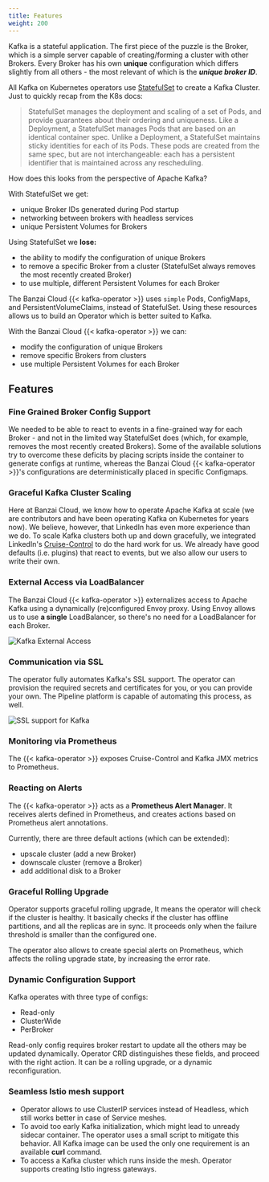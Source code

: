 ```yaml
---
title: Features
weight: 200
---
```




Kafka is a stateful application. The first piece of the puzzle is the Broker, which is a simple server capable of creating/forming a cluster with other Brokers. Every Broker has his own **unique** configuration which differs slightly from all others - the most relevant of which is the ***unique broker ID***.

All Kafka on Kubernetes operators use [StatefulSet](https://kubernetes.io/docs/concepts/workloads/controllers/statefulset/) to create a Kafka Cluster. Just to quickly recap from the K8s docs:

>StatefulSet manages the deployment and scaling of a set of Pods, and provide guarantees about their ordering and uniqueness. Like a Deployment, a StatefulSet manages Pods that are based on an identical container spec. Unlike a Deployment, a StatefulSet maintains sticky identities for each of its Pods. These pods are created from the same spec, but are not interchangeable: each has a persistent identifier that is maintained across any rescheduling.

How does this looks from the perspective of Apache Kafka?

With StatefulSet we get:

- unique Broker IDs generated during Pod startup
- networking between brokers with headless services
- unique Persistent Volumes for Brokers

Using StatefulSet we **lose:**

- the ability to modify the configuration of unique Brokers
- to remove a specific Broker from a cluster (StatefulSet always removes the most recently created Broker)
- to use multiple, different Persistent Volumes for each Broker

The Banzai Cloud {{< kafka-operator >}} uses `simple` Pods, ConfigMaps, and PersistentVolumeClaims, instead of StatefulSet. Using these resources allows us to build an Operator which is better suited to Kafka.

With the Banzai Cloud {{< kafka-operator >}} we can:

- modify the configuration of unique Brokers
- remove specific Brokers from clusters
- use multiple Persistent Volumes for each Broker

## Features

### Fine Grained Broker Config Support

We needed to be able to react to events in a fine-grained way for each Broker - and not in the limited way StatefulSet does (which, for example, removes the most recently created Brokers). Some of the available solutions try to overcome these deficits by placing scripts inside the container to generate configs at runtime, whereas the Banzai Cloud {{< kafka-operator >}}'s configurations are deterministically placed in specific Configmaps.

### Graceful Kafka Cluster Scaling

Here at Banzai Cloud, we know how to operate Apache Kafka at scale (we are contributors and have been operating Kafka on Kubernetes for years now). We believe, however, that LinkedIn has even more experience than we do. To scale Kafka clusters both up and down gracefully, we integrated LinkedIn's [Cruise-Control](https://github.com/linkedin/cruise-control) to do the hard work for us. We already have good defaults (i.e. plugins) that react to events, but we also allow our users to write their own.

### External Access via LoadBalancer

The Banzai Cloud {{< kafka-operator >}} externalizes access to Apache Kafka using a dynamically (re)configured Envoy proxy. Using Envoy allows us to use **a single** LoadBalancer, so there's no need for a LoadBalancer for each Broker.

![Kafka External Access](../img/kafka-external.png)

### Communication via SSL

The operator fully automates Kafka's SSL support.
The operator can provision the required secrets and certificates for you, or you can provide your own.
The Pipeline platform is capable of automating this process, as well.

![SSL support for Kafka](../img/kafka-ssl.png)

### Monitoring via Prometheus

The {{< kafka-operator >}} exposes Cruise-Control and Kafka JMX metrics to Prometheus.

### Reacting on Alerts

The {{< kafka-operator >}} acts as a **Prometheus Alert Manager**. It receives alerts defined in Prometheus, and creates actions based on Prometheus alert annotations.

Currently, there are three default actions (which can be extended):

- upscale cluster (add a new Broker)
- downscale cluster (remove a Broker)
- add additional disk to a Broker

### Graceful Rolling Upgrade

Operator supports graceful rolling upgrade, It means the operator will check if the cluster is healthy.
It basically checks if the cluster has offline partitions, and all the replicas are in sync.
It proceeds only when the failure threshold is smaller than the configured one.

The operator also allows to create special alerts on Prometheus, which affects the rolling upgrade state, by
increasing the error rate.

### Dynamic Configuration Support

Kafka operates with three type of configs:

- Read-only
- ClusterWide
- PerBroker

Read-only config requires broker restart to update all the others may be updated dynamically.
Operator CRD distinguishes these fields, and proceed with the right action. It can be a rolling upgrade, or
a dynamic reconfiguration.

### Seamless Istio mesh support

- Operator allows to use ClusterIP services instead of Headless, which still works better in case of Service meshes.
- To avoid too early Kafka initialization, which might lead to unready sidecar container. The operator uses a small script to mitigate this behavior. All Kafka image can be used the only one requirement is an available **curl** command.
- To access a Kafka cluster which runs inside the mesh. Operator supports creating Istio ingress gateways.
